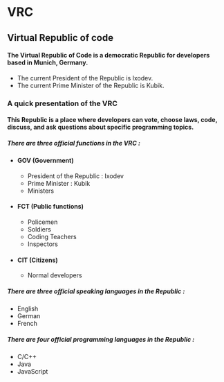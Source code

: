 # VRC
## Virtual Republic of code

#### The Virtual Republic of Code is a democratic Republic for developers based in Munich, Germany.
- The current President of the Republic is Ixodev.
- The current Prime Minister of the Republic is Kubik.

### A quick presentation of the VRC

#### This Republic is a place where developers can vote, choose laws, code, discuss, and ask questions about specific programming topics.

##### There are three official functions in the VRC :
- #### GOV (Government)
  - President of the Republic : Ixodev
  - Prime Minister : Kubik
  - Ministers

- #### FCT (Public functions)
  - Policemen
  - Soldiers
  - Coding Teachers
  - Inspectors

- #### CIT (Citizens)
  - Normal developers

##### There are three official speaking languages in the Republic :
- English
- German
- French

##### There are four official programming languages in the Republic :
- C/C++
- Java
- JavaScript

#### 
